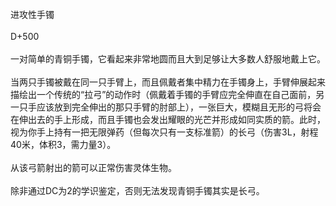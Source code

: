 <title>进攻性手镯</title>
<meta name="GENERATOR" content="WinCHM">
<meta http-equiv="Content-Type" content="text/html; charset=gb2312">
<br>进攻性手镯
<br>
<br>D+500
<br>
<br>一对简单的青铜手镯，它看起来非常地圆而且大到足够让大多数人舒服地戴上它。
<br>
<br>当两只手镯被戴在同一只手臂上，而且佩戴者集中精力在手镯身上，手臂伸展起来描绘出一个传统的“拉弓”的动作时（佩戴着手镯的手臂应完全伸直在自己面前，另一只手应该放到完全伸出的那只手臂的肘部上），一张巨大，模糊且无形的弓将会在伸出去的手上形成，而且手镯也会发出耀眼的光芒并形成如同实质的箭。此时，视为你手上持有一把无限弹药（但每次只有一支标准箭）的长弓（伤害3L，射程40米，体积3，需力量3）。
<br>
<br>从该弓箭射出的箭可以正常伤害灵体生物。
<br>
<br>除非通过DC为2的学识鉴定，否则无法发现青铜手镯其实是长弓。
<br>